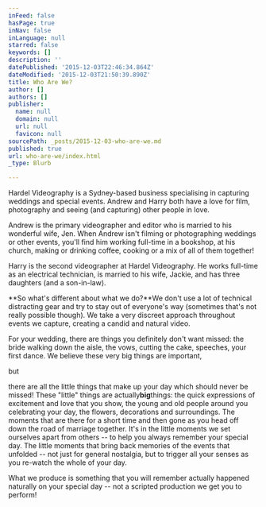 ```yaml
---
inFeed: false
hasPage: true
inNav: false
inLanguage: null
starred: false
keywords: []
description: ''
datePublished: '2015-12-03T22:46:34.864Z'
dateModified: '2015-12-03T21:50:39.890Z'
title: Who Are We?
author: []
authors: []
publisher:
  name: null
  domain: null
  url: null
  favicon: null
sourcePath: _posts/2015-12-03-who-are-we.md
published: true
url: who-are-we/index.html
_type: Blurb

---
```

Hardel Videography is a Sydney-based business specialising in capturing weddings and special events. Andrew and Harry both have a love for film, photography and seeing (and capturing) other people in love.

Andrew is the primary videographer and editor who is married to his wonderful wife, Jen. When Andrew isn't filming or photographing weddings or other events, you'll find him working full-time in a bookshop, at his church, making or drinking coffee, cooking or a mix of all of them together!

Harry is the second videographer at Hardel Videography. He works full-time as an electrical technician, is married to his wife, Jackie, and has three daughters (and a son-in-law).

**So what's different about what we do?**We don't use a lot of technical distracting gear and try to stay out of everyone's way (sometimes that's not really possible though). We take a very discreet approach throughout events we capture, creating a candid and natural video.

For your wedding, there are things you definitely don't want missed: the bride walking down the aisle, the vows, cutting the cake, speeches, your first dance. We believe these very big things are important,

but

there are all the little things that make up your day which should never be missed! These "little" things are actually**big**things: the quick expressions of excitement and love that you show, the young and old people around you celebrating your day, the flowers, decorations and surroundings. The moments that are there for a short time and then gone as you head off down the road of marriage together. It's in the little moments we set ourselves apart from others -- to help you always remember your special day. The little moments that bring back memories of the events that unfolded -- not just for general nostalgia, but to trigger all your senses as you re-watch the whole of your day.

What we produce is something that you will remember actually happened naturally on your special day -- not a scripted production we get you to perform!